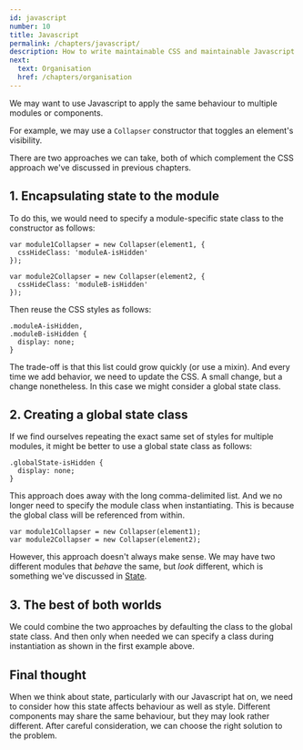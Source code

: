 ```yaml
---
id: javascript
number: 10
title: Javascript
permalink: /chapters/javascript/
description: How to write maintainable CSS and maintainable Javascript at the same time.
next:
  text: Organisation
  href: /chapters/organisation
---
```


We may want to use Javascript to apply the same behaviour to multiple modules or components.

For example, we may use a `Collapser` constructor that toggles an element's visibility.

There are two approaches we can take, both of which complement the CSS approach we've discussed in previous chapters.

## 1. Encapsulating state to the module

To do this, we would need to specify a module-specific state class to the constructor as follows:

	var module1Collapser = new Collapser(element1, {
	  cssHideClass: 'moduleA-isHidden'
	});

	var module2Collapser = new Collapser(element2, {
	  cssHideClass: 'moduleB-isHidden'
	});

Then reuse the CSS styles as follows:

	.moduleA-isHidden,
	.moduleB-isHidden {
      display: none;
	}

The trade-off is that this list could grow quickly (or use a mixin). And every time we add behavior, we need to update the CSS. A small change, but a change nonetheless. In this case we might consider a global state class.

## 2. Creating a global state class

If we find ourselves repeating the exact same set of styles for multiple modules, it might be better to use a global state class as follows:

	.globalState-isHidden {
      display: none;
	}

This approach does away with the long comma-delimited list. And we no longer need to specify the module class when instantiating. This is because the global class will be referenced from within.

	var module1Collapser = new Collapser(element1);
	var module2Collapser = new Collapser(element2);

However, this approach doesn't always make sense. We may have two different modules that *behave* the same, but *look* different, which is something we've discussed in [State](/chapters/state/).

## 3. The best of both worlds

We could combine the two approaches by defaulting the class to the global state class. And then only when needed we can specify a class during instantiation as shown in the first example above.

## Final thought

When we think about state, particularly with our Javascript hat on, we need to consider how this state affects behaviour as well as style. Different components may share the same behaviour, but they may look rather different. After careful consideration, we can choose the right solution to the problem.

<!-- display: flex vs display: block -->
